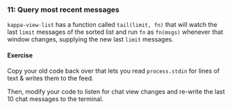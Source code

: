 ### 11: Query most recent messages

`kappa-view-list` has a function called `tail(limit, fn)` that will watch the last `limit` messages of the sorted list and run `fn` as `fn(msgs)` whenever that window changes, supplying the new last `limit` messages.

#### Exercise

Copy your old code back over that lets you read `process.stdin` for lines of text & writes them to the feed.

Then, modify your code to listen for chat view changes and re-write the last 10 chat messages to the terminal.
